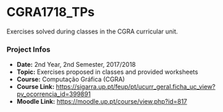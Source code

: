 # CGRA1718_TPs

Exercises solved during classes in the CGRA curricular unit.

### Project Infos
* **Date:** 2nd Year, 2nd Semester, 2017/2018
* **Topic:** Exercises proposed in classes and provided worksheets
* **Course:** Computação Gráfica (CGRA) 
* **Course Link:** https://sigarra.up.pt/feup/pt/ucurr_geral.ficha_uc_view?pv_ocorrencia_id=399891
* **Moodle Link:** https://moodle.up.pt/course/view.php?id=817
